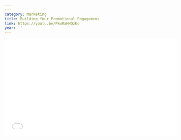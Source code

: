 ```yaml
---
---
category: Marketing
title: Building Your Promotional Engagement
link: https://youtu.be/PkwRaHHQzUo
year: ''
---
```

<iframe width="560" height="315" src="{{ page.link }}" frameborder="0" allowfullscreen></iframe>
